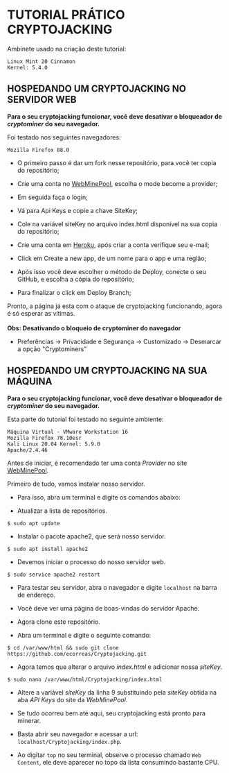 # TUTORIAL PRÁTICO CRYPTOJACKING


Ambinete usado na criação deste tutorial:
```
Linux Mint 20 Cinnamon
Kernel: 5.4.0
```

## HOSPEDANDO UM CRYPTOJACKING NO SERVIDOR WEB

**Para o seu cryptojacking funcionar, você deve desativar o bloqueador de _cryptominer_ do seu navegador.**

Foi testado nos seguintes navegadores:
```
Mozilla Firefox 88.0
```

- O primeiro passo é dar um fork nesse repositório, para você ter copia do repositório;

- Crie uma conta no [WebMinePool](https://webminepool.com/), escolha o mode become a provider;

- Em seguida faça o login;

- Vá para Api Keys e copie a chave SiteKey;

- Cole na variável siteKey no arquivo index.html disponível na sua copia do repositório;

- Crie uma conta em [Heroku](https://www.heroku.com/), após criar a conta verifique seu e-mail;

- Click em Create a new app, de um nome para o app e uma região;

- Após isso você deve escolher o método de Deploy, conecte o seu GitHub, e escolha a cópia do repositório;

- Para finalizar o click em Deploy Branch;

Pronto, a página já esta com o ataque de cryptojacking funcionando, agora é só esperar as vítimas.\
\
**Obs: Desativando o bloqueio de cryptominer do navegador**
 
- Preferências -> Privacidade e Segurança -> Customizado -> Desmarcar a opção "Cryptominers"


## HOSPEDANDO UM CRYPTOJACKING NA SUA MÁQUINA

**Para o seu cryptojacking funcionar, você deve desativar o bloqueador de _cryptominer_ do seu navegador.**

Esta parte do tutorial foi testado no seguinte ambiente:

```
Máquina Virtual - VMware Workstation 16
Mozilla Firefox 78.10esr
Kali Linux 20.04 Kernel: 5.9.0
Apache/2.4.46
```

Antes de iniciar, é recomendado ter uma conta *Provider* no site [WebMinePool](https://webminepool.com/). 

Primeiro de tudo, vamos instalar nosso servidor.

- Para isso, abra um terminal e digite os comandos abaixo:

- Atualizar a lista de repositórios.

```
$ sudo apt update
```

- Instalar o pacote apache2, que será nosso servidor.

```
$ sudo apt install apache2
```

- Devemos iniciar o processo do nosso servidor web.

```
$ sudo service apache2 restart
```

- Para testar seu servidor, abra o navegador e digite `localhost` na barra de endereço.
- Você deve ver uma página de boas-vindas do servidor Apache.

- Agora clone este repositório.

- Abra um terminal e digite o seguinte comando:

```
$ cd /var/www/html && sudo git clone https://github.com/ecorreas/Cryptojacking.git

```

- Agora temos que alterar o arquivo *index.html* e adicionar nossa *siteKey*.

```
$ sudo nano /var/www/html/Cryptojacking/index.html
```

- Altere a variável *siteKey* da linha 9 substituindo pela *siteKey* obtida na aba *API Keys* do site da *WebMinePool*.

- Se tudo ocorreu bem até aqui, seu cryptojacking está pronto para minerar.
- Basta abrir seu navegador e acessar a url: `localhost/Cryptojacking/index.php`.
- Ao digitar ```top``` no seu terminal, observe o processo chamado `Web Content`, ele deve aparecer no topo da lista consumindo bastante CPU.
